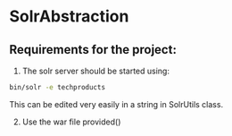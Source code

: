 # SolrAbstraction

## Requirements for the project:
1. The solr server should be started using: 
```bash 
bin/solr -e techproducts
```

This can be edited very easily in a string in SolrUtils class.

2. Use the war file provided() 
